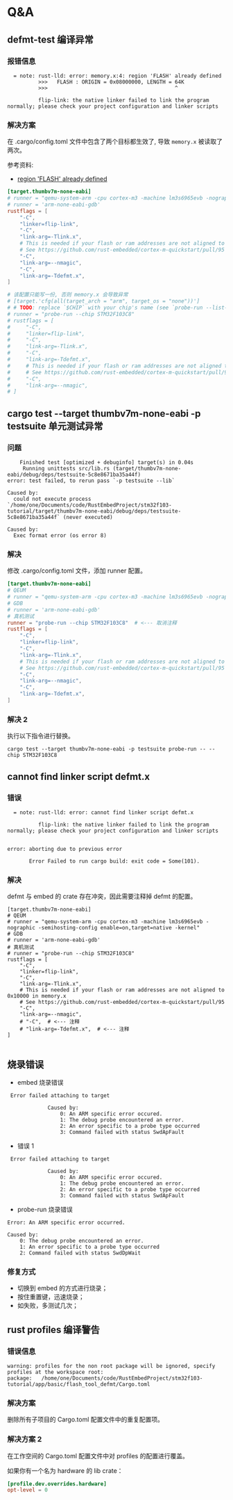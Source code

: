 # Q&A

## defmt-test 编译异常

### 报错信息

```shell
  = note: rust-lld: error: memory.x:4: region 'FLASH' already defined
          >>>   FLASH : ORIGIN = 0x08000000, LENGTH = 64K
          >>>                                         ^

          flip-link: the native linker failed to link the program normally; please check your project configuration and linker scripts
```

### 解决方案

在 .cargo/config.toml 文件中包含了两个目标都生效了, 导致 `memory.x` 被读取了两次。

参考资料:

- [region 'FLASH' already defined](https://github.com/rust-embedded/cortex-m/issues/413)

```toml
[target.thumbv7m-none-eabi]
# runner = "qemu-system-arm -cpu cortex-m3 -machine lm3s6965evb -nographic -semihosting-config enable=on,target=native -kernel"
# runner = 'arm-none-eabi-gdb'
rustflags = [
    "-C",
    "linker=flip-link",
    "-C",
    "link-arg=-Tlink.x",
    # This is needed if your flash or ram addresses are not aligned to 0x10000 in memory.x
    # See https://github.com/rust-embedded/cortex-m-quickstart/pull/95
    "-C",
    "link-arg=--nmagic",
    "-C",
    "link-arg=-Tdefmt.x",
]

# 该配置只能写一份, 否则 memory.x 会导致异常
# [target.'cfg(all(target_arch = "arm", target_os = "none"))']
# # TODO: replace `$CHIP` with your chip's name (see `probe-run --list-chips` output)
# runner = "probe-run --chip STM32F103C8"
# rustflags = [
#     "-C",
#     "linker=flip-link",
#     "-C",
#     "link-arg=-Tlink.x",
#     "-C",
#     "link-arg=-Tdefmt.x",
#     # This is needed if your flash or ram addresses are not aligned to 0x10000 in memory.x
#     # See https://github.com/rust-embedded/cortex-m-quickstart/pull/95
#     "-C",
#     "link-arg=--nmagic",
# ]

```

## cargo test --target thumbv7m-none-eabi -p testsuite 单元测试异常

### 问题

```shell
    Finished test [optimized + debuginfo] target(s) in 0.04s
     Running unittests src/lib.rs (target/thumbv7m-none-eabi/debug/deps/testsuite-5c8e8671ba35a44f)
error: test failed, to rerun pass `-p testsuite --lib`

Caused by:
  could not execute process `/home/one/Documents/code/RustEmbedProject/stm32f103-tutorial/target/thumbv7m-none-eabi/debug/deps/testsuite-5c8e8671ba35a44f` (never executed)

Caused by:
  Exec format error (os error 8)
```

### 解决

修改 .cargo/config.toml 文件，添加 runner 配置。

```toml
[target.thumbv7m-none-eabi]
# QEUM
# runner = "qemu-system-arm -cpu cortex-m3 -machine lm3s6965evb -nographic -semihosting-config enable=on,target=native -kernel"
# GDB
# runner = 'arm-none-eabi-gdb'
# 真机测试
runner = "probe-run --chip STM32F103C8"  # <--- 取消注释
rustflags = [
    "-C",
    "linker=flip-link",
    "-C",
    "link-arg=-Tlink.x",
    # This is needed if your flash or ram addresses are not aligned to 0x10000 in memory.x
    # See https://github.com/rust-embedded/cortex-m-quickstart/pull/95
    "-C",
    "link-arg=--nmagic",
    "-C",
    "link-arg=-Tdefmt.x",
]
```

### 解决 2

执行以下指令进行替换。

```shell
cargo test --target thumbv7m-none-eabi -p testsuite probe-run -- --chip STM32F103C8
```

## cannot find linker script defmt.x

### 错误

```shell
  = note: rust-lld: error: cannot find linker script defmt.x

          flip-link: the native linker failed to link the program normally; please check your project configuration and linker scripts


error: aborting due to previous error

       Error Failed to run cargo build: exit code = Some(101).
```

### 解决

defmt 与 embed 的 crate 存在冲突，因此需要注释掉 defmt 的配置。

```shell
[target.thumbv7m-none-eabi]
# QEUM
# runner = "qemu-system-arm -cpu cortex-m3 -machine lm3s6965evb -nographic -semihosting-config enable=on,target=native -kernel"
# GDB
# runner = 'arm-none-eabi-gdb'
# 真机测试
# runner = "probe-run --chip STM32F103C8"
rustflags = [
    "-C",
    "linker=flip-link",
    "-C",
    "link-arg=-Tlink.x",
    # This is needed if your flash or ram addresses are not aligned to 0x10000 in memory.x
    # See https://github.com/rust-embedded/cortex-m-quickstart/pull/95
    "-C",
    "link-arg=--nmagic",
    # "-C",  # <--- 注释
    # "link-arg=-Tdefmt.x",  # <--- 注释
]


```

## 烧录错误

- embed 烧录错误

```shell
 Error failed attaching to target

             Caused by:
                 0: An ARM specific error occured.
                 1: The debug probe encountered an error.
                 2: An error specific to a probe type occurred
                 3: Command failed with status SwdApFault
```

- 错误 1

```shell
 Error failed attaching to target

             Caused by:
                 0: An ARM specific error occured.
                 1: The debug probe encountered an error.
                 2: An error specific to a probe type occurred
                 3: Command failed with status SwdApFault
```

- probe-run 烧录错误

```shell
Error: An ARM specific error occurred.

Caused by:
    0: The debug probe encountered an error.
    1: An error specific to a probe type occurred
    2: Command failed with status SwdDpWait
```

### 修复方式

- 切换到 embed 的方式进行烧录；
- 按住重置键，迅速烧录；
- 如失败，多测试几次；

## rust profiles 编译警告

### 错误信息

```shell
warning: profiles for the non root package will be ignored, specify profiles at the workspace root:
package:   /home/one/Documents/code/RustEmbedProject/stm32f103-tutorial/app/basic/flash_tool_defmt/Cargo.toml
```

### 解决方案

删除所有子项目的 Cargo.toml 配置文件中的重复配置项。

### 解决方案 2

在工作空间的 Cargo.toml 配置文件中对 profiles 的配置进行覆盖。

如果你有一个名为 hardware 的 lib crate：

```toml
[profile.dev.overrides.hardware]
opt-level = 0
```
